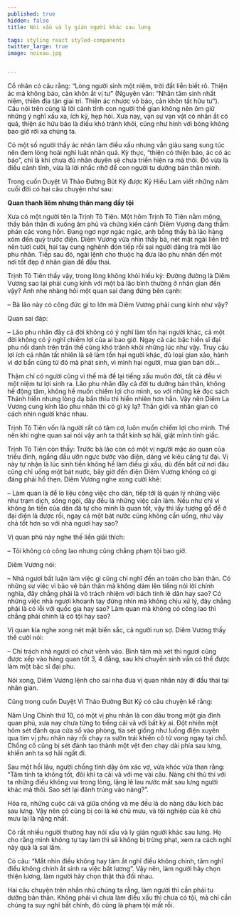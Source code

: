 ```yaml
---
published: true
hidden: false
title: Nói xấu và ly gián người khác sau lưng

tags: styling react styled-components
twitter_large: true
image: noixau.jpg


---
```


Cổ nhân có câu rằng: “Lòng người sinh một niệm, trời đất liền biết rõ. Thiện ác mà không báo, càn khôn ắt vị tư” (Nguyên văn: “Nhân tâm sinh nhất niệm, thiên địa tận giai tri. Thiện ác nhược vô báo, càn khôn tất hữu tư”).
Câu nói trên cũng là lời cảnh tỉnh con người thế gian không nên ôm giữ những ý nghĩ xấu xa, ích kỷ, hẹp hòi. Xưa nay, vạn sự vạn vật có nhân ắt có quả, thiện ác hữu báo là điều khó tránh khỏi, cũng như hình với bóng không bao giờ rời xa chúng ta.

Có một số người thấy ác nhân làm điều xấu nhưng vẫn giàu sang sung túc nên đem lòng hoài nghi luật nhân quả. Kỳ thực, “thiện có thiện báo, ác có ác báo”, chỉ là khi chưa đủ nhân duyên sẽ chưa triển hiện ra mà thôi. Đó vừa là điều cảnh tỉnh, vừa là lời nhắc nhở để con người tu dưỡng bản thân mình.

Trong cuốn Duyệt Vi Thảo Đường Bút Ký được Kỷ Hiểu Lam viết những năm cuối đời có hai câu chuyện như sau:

**Quan thanh liêm nhưng thân mang đầy tội**

Xưa có một người tên là Trịnh Tô Tiên. Một hôm Trịnh Tô Tiên nằm mộng, thấy bản thân đi xuống âm phủ và chứng kiến cảnh Diêm Vương đang thẩm phán các vong hồn. Đang ngơ ngơ ngác ngác, anh bỗng thấy bà lão hàng xóm đến quỳ trước điện. Diêm Vương vừa nhìn thấy bà, nét mặt ngài liền trở nên tươi cười, hai tay cung nghênh đón tiếp rồi sai người dâng trà mời lão phu nhân. Tiếp sau đó, ngài lệnh cho thuộc hạ đưa lão phu nhân đến một nơi tốt đẹp ở nhân gian để đầu thai.

Trịnh Tô Tiên thấy vậy, trong lòng không khỏi hiếu kỳ: Đường đường là Diêm Vương sao lại phải cung kính với một bà lão bình thường ở nhân gian đến vậy? Anh nhẹ nhàng hỏi một quan sai đang đứng bên cạnh:

– Bà lão này có công đức gì to lớn mà Diêm Vương phải cung kính như vậy?

Quan sai đáp:

– Lão phu nhân đây cả đời không có ý nghĩ làm tổn hại người khác, cả một đời không có ý nghĩ chiếm lợi của ai bao giờ. Ngay cả các bậc hiền sĩ đại phu nổi danh trên trần thế cũng khó tránh khỏi những lúc như vậy. Truy cầu lợi ích cá nhân tất nhiên là sẽ làm tổn hại người khác, đủ loại gian xảo, hành vi dơ bẩn cũng từ đó mà phát sinh, vì mình hại người, mua gian bán dối…

Thậm chí có người cũng vì thế mà để lại tiếng xấu muôn đời, tất cả đều vì một niệm tư lợi sinh ra. Lão phu nhân đây cả đời tu dưỡng bản thân, không hề động tâm, không hề muốn chiếm lợi cho mình, so với những kẻ đọc sách Thánh hiền nhưng lòng dạ bẩn thỉu thì hiển nhiên hơn hẳn. Vậy nên Diêm La Vương cung kính lão phu nhân thì có gì kỳ lạ? Thần giới và nhân gian có cách nhìn người khác nhau.

Trịnh Tô Tiên vốn là người rất có tâm cơ, luôn muốn chiếm lợi cho mình. Thế nên khi nghe quan sai nói vậy anh ta thất kinh sợ hãi, giật mình tỉnh giấc.

Trịnh Tô Tiên còn thấy: Trước bà lão còn có một vị người mặc áo quan của triều đình, ngẩng đầu ưỡn ngực bước vào điện, dáng vẻ kiêu căng tự đại. Vị này tự nhận là lúc sinh tiền không hề làm điều gì xấu, dù đến bất cứ nơi đâu cũng chỉ uống một bát nước, bây giờ đến điện Diêm Vương không có gì đáng phải hổ thẹn. Diêm Vương nghe xong cười khẽ:

– Làm quan là để lo liệu công việc cho dân, tiếp tới là quản lý những việc như trạm dịch, sông ngòi, đây đều là những việc cần làm. Nếu như chỉ vì không ăn tiền của dân đã tự cho mình là quan tốt, vậy thì lấy tượng gỗ để ở đại điện là được rồi, ngay cả một bát nước cũng không cần uống, như vậy chả tốt hơn so với nhà ngươi hay sao?

Vị quan phủ này nghe thế liền giải thích:

– Tôi không có công lao nhưng cũng chẳng phạm tội bao giờ.

Diêm Vương nói:

– Nhà ngươi bất luận làm việc gì cũng chỉ nghĩ đến an toàn cho bản thân. Có những sự việc vì bảo vệ bản thân mà không dám lên tiếng nói lời chính nghĩa, đây chẳng phải là vô trách nhiệm với bách tính lê dân hay sao? Có những việc nhà ngươi khoanh tay đứng nhìn mà không chịu xử lý, đây chẳng phải là có lỗi với quốc gia hay sao? Làm quan mà không có công lao thì chẳng phải chính là có tội hay sao?

Vị quan kia nghe xong nét mặt biến sắc, cả người run sợ. Diêm Vương thấy thế cười nói:

– Chỉ trách nhà ngươi có chút vênh váo. Bình tâm mà xét thì ngươi cũng được xếp vào hàng quan tốt 3, 4 đẳng, sau khi chuyển sinh vẫn có thể được làm một bậc sĩ đại phu.

Nói xong, Diêm Vương lệnh cho sai nha đưa vị quan nhân này đi đầu thai tại nhân gian.

Cũng trong cuốn Duyệt Vi Thảo Đường Bút Ký có câu chuyện kể rằng:

Năm Ung Chính thứ 10, có một vị phu nhân là con dâu trong một gia đình quan phủ, xưa nay chưa từng to tiếng cãi vã với bất kỳ ai. Đột nhiên một hôm sét đánh qua cửa sổ vào phòng, tia sét giống như luồng điện xuyên qua tim vị phu nhân này rồi chạy ra sườn trái khiến cô tử vong ngay tại chỗ. Chồng cô cũng bị sét đánh tạo thành một vệt đen chạy dài phía sau lưng, khiến anh ta sợ hãi ngất đi.

Sau một hồi lâu, người chồng tỉnh dậy ôm xác vợ, vừa khóc vừa than rằng: “Tâm tính ta không tốt, đôi khi ta cãi vã với mẹ vài câu. Nàng chỉ thủ thỉ với ta những điều không vui trong lòng, lặng lẽ lau nước mắt sau lưng người khác mà thôi. Sao sét lại đánh trúng vào nàng?”.

Hóa ra, những cuộc cãi vã giữa chồng và mẹ đều là do nàng dâu kích bác sau lưng. Vậy nên cô cũng bị coi là kẻ chủ mưu, và tội nghiệp của kẻ chủ mưu lại là nặng nhất.

Có rất nhiều người thường hay nói xấu và ly gián người khác sau lưng. Họ cho rằng mình không tự tay làm thì sẽ không bị trừng phạt, xem ra cách nghĩ này quả là sai lầm.

Có câu: “Mắt nhìn điều không hay tâm ắt nghĩ điều không chính, tâm nghĩ điều không chính ắt sinh ra việc bất lương”. Vậy nên, làm người hãy chọn thiện lương, làm người hãy chọn thật thà đối nhau.

Hai câu chuyện trên nhắn nhủ chúng ta rằng, làm người thì cần phải tu dưỡng bản thân. Không phải vì chưa làm điều xấu thì chưa có tội, mà chỉ cần chúng ta suy nghĩ bất chính, đó cũng là phạm tội mất rồi.